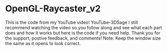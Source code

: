 # OpenGL-Raycaster_v2

This is the code from my YouTube video! 
YouTube-3DSage
I still recommend watching the video so you follow along and see what each part does and how it works but here is the code if you need help. Thank you for the support, postive feedback, and comments! Note: Keep the window size the same as it opens to look correct.
